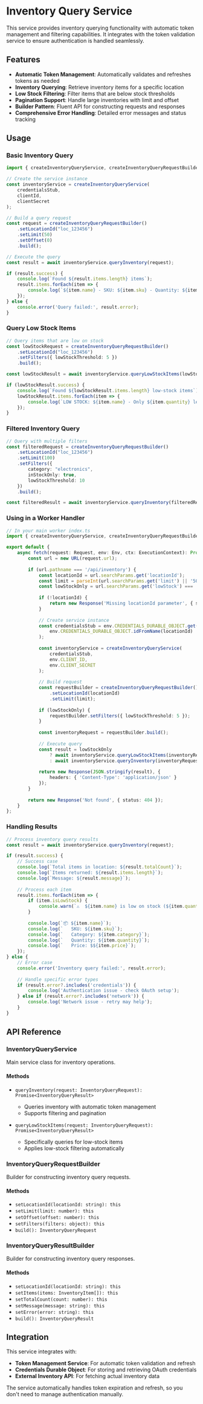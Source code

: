 # Inventory Query Service

This service provides inventory querying functionality with automatic token management and filtering capabilities. It integrates with the token validation service to ensure authentication is handled seamlessly.

## Features

- **Automatic Token Management**: Automatically validates and refreshes tokens as needed
- **Inventory Querying**: Retrieve inventory items for a specific location
- **Low Stock Filtering**: Filter items that are below stock thresholds
- **Pagination Support**: Handle large inventories with limit and offset
- **Builder Pattern**: Fluent API for constructing requests and responses
- **Comprehensive Error Handling**: Detailed error messages and status tracking

## Usage

### Basic Inventory Query

```typescript
import { createInventoryQueryService, createInventoryQueryRequestBuilder } from './services/inventory-query-service';

// Create the service instance
const inventoryService = createInventoryQueryService(
    credentialsStub,
    clientId,
    clientSecret
);

// Build a query request
const request = createInventoryQueryRequestBuilder()
    .setLocationId("loc_123456")
    .setLimit(50)
    .setOffset(0)
    .build();

// Execute the query
const result = await inventoryService.queryInventory(request);

if (result.success) {
    console.log(`Found ${result.items.length} items`);
    result.items.forEach(item => {
        console.log(`${item.name} - SKU: ${item.sku} - Quantity: ${item.quantity}`);
    });
} else {
    console.error('Query failed:', result.error);
}
```

### Query Low Stock Items

```typescript
// Query items that are low on stock
const lowStockRequest = createInventoryQueryRequestBuilder()
    .setLocationId("loc_123456")
    .setFilters({ lowStockThreshold: 5 })
    .build();

const lowStockResult = await inventoryService.queryLowStockItems(lowStockRequest);

if (lowStockResult.success) {
    console.log(`Found ${lowStockResult.items.length} low-stock items`);
    lowStockResult.items.forEach(item => {
        console.log(`LOW STOCK: ${item.name} - Only ${item.quantity} left!`);
    });
}
```

### Filtered Inventory Query

```typescript
// Query with multiple filters
const filteredRequest = createInventoryQueryRequestBuilder()
    .setLocationId("loc_123456")
    .setLimit(100)
    .setFilters({
        category: "electronics",
        inStockOnly: true,
        lowStockThreshold: 10
    })
    .build();

const filteredResult = await inventoryService.queryInventory(filteredRequest);
```

### Using in a Worker Handler

```typescript
// In your main worker index.ts
import { createInventoryQueryService, createInventoryQueryRequestBuilder } from './services/inventory-query-service';

export default {
    async fetch(request: Request, env: Env, ctx: ExecutionContext): Promise<Response> {
        const url = new URL(request.url);
        
        if (url.pathname === '/api/inventory') {
            const locationId = url.searchParams.get('locationId');
            const limit = parseInt(url.searchParams.get('limit') || '50');
            const lowStockOnly = url.searchParams.get('lowStock') === 'true';
            
            if (!locationId) {
                return new Response('Missing locationId parameter', { status: 400 });
            }
            
            // Create service instance
            const credentialsStub = env.CREDENTIALS_DURABLE_OBJECT.get(
                env.CREDENTIALS_DURABLE_OBJECT.idFromName(locationId)
            );
            
            const inventoryService = createInventoryQueryService(
                credentialsStub,
                env.CLIENT_ID,
                env.CLIENT_SECRET
            );
            
            // Build request
            const requestBuilder = createInventoryQueryRequestBuilder()
                .setLocationId(locationId)
                .setLimit(limit);
            
            if (lowStockOnly) {
                requestBuilder.setFilters({ lowStockThreshold: 5 });
            }
            
            const inventoryRequest = requestBuilder.build();
            
            // Execute query
            const result = lowStockOnly 
                ? await inventoryService.queryLowStockItems(inventoryRequest)
                : await inventoryService.queryInventory(inventoryRequest);
            
            return new Response(JSON.stringify(result), {
                headers: { 'Content-Type': 'application/json' }
            });
        }
        
        return new Response('Not found', { status: 404 });
    }
};
```

### Handling Results

```typescript
// Process inventory query results
const result = await inventoryService.queryInventory(request);

if (result.success) {
    // Success case
    console.log(`Total items in location: ${result.totalCount}`);
    console.log(`Items returned: ${result.items.length}`);
    console.log(`Message: ${result.message}`);
    
    // Process each item
    result.items.forEach(item => {
        if (item.isLowStock) {
            console.warn(`⚠️  ${item.name} is low on stock (${item.quantity} remaining)`);
        }
        
        console.log(`📦 ${item.name}`);
        console.log(`   SKU: ${item.sku}`);
        console.log(`   Category: ${item.category}`);
        console.log(`   Quantity: ${item.quantity}`);
        console.log(`   Price: $${item.price}`);
    });
} else {
    // Error case
    console.error('Inventory query failed:', result.error);
    
    // Handle specific error types
    if (result.error?.includes('credentials')) {
        console.log('Authentication issue - check OAuth setup');
    } else if (result.error?.includes('network')) {
        console.log('Network issue - retry may help');
    }
}
```

## API Reference

### InventoryQueryService

Main service class for inventory operations.

#### Methods

- `queryInventory(request: InventoryQueryRequest): Promise<InventoryQueryResult>`
  - Queries inventory with automatic token management
  - Supports filtering and pagination

- `queryLowStockItems(request: InventoryQueryRequest): Promise<InventoryQueryResult>`
  - Specifically queries for low-stock items
  - Applies low-stock filtering automatically

### InventoryQueryRequestBuilder

Builder for constructing inventory query requests.

#### Methods

- `setLocationId(locationId: string): this`
- `setLimit(limit: number): this`
- `setOffset(offset: number): this`
- `setFilters(filters: object): this`
- `build(): InventoryQueryRequest`

### InventoryQueryResultBuilder

Builder for constructing inventory query responses.

#### Methods

- `setLocationId(locationId: string): this`
- `setItems(items: InventoryItem[]): this`
- `setTotalCount(count: number): this`
- `setMessage(message: string): this`
- `setError(error: string): this`
- `build(): InventoryQueryResult`

## Integration

This service integrates with:
- **Token Management Service**: For automatic token validation and refresh
- **Credentials Durable Object**: For storing and retrieving OAuth credentials
- **External Inventory API**: For fetching actual inventory data

The service automatically handles token expiration and refresh, so you don't need to manage authentication manually.
